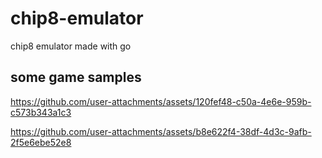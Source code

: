 # chip8-emulator
chip8 emulator made with go

## some game samples

https://github.com/user-attachments/assets/120fef48-c50a-4e6e-959b-c573b343a1c3


https://github.com/user-attachments/assets/b8e622f4-38df-4d3c-9afb-2f5e6ebe52e8


